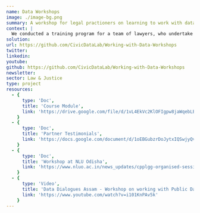 ```yaml
---
name: Data Workshops
image: ./image-bg.png
summary: A workshop for legal practioners on learning to work with data.
context: |
  We conducted a training program for a team of lawyers, who undertake doctrinal and empirical research on the Indian judiciary, at the [Vidhi Centre for Legal Policy](https://vidhilegalpolicy.in/). In these sessions we shared insights on processes to handle judicial data, working with open data tools and frameworks for data analysis and data visualsations, working with databases, processing datasets using SQL, handling geospatial datasets, and working with qualitative datasets. We designed these sessions in consultation with the JALDI team as per their requirements and expected outcomes. The content for these sessions is available under a [Creative Commons Attribution-ShareAlike 4.0 International License](http://creativecommons.org/licenses/by-sa/4.0/), [here](https://github.com/CivicDataLab/Working-with-Data-Workshops).
solution: 
url: https://github.com/CivicDataLab/Working-with-Data-Workshops
twitter: 
linkedin:
youtube: 
github: https://github.com/CivicDataLab/Working-with-Data-Workshops
newsletter:  
sector: Law & Justice
type: project
resources:
  - {
      type: 'Doc',
      title: 'Course Module',
      link: 'https://drive.google.com/file/d/1vL4EkVc2KlOFIgpw8jaWqebLBC9qJrqp/view?usp=sharing'
    } 
  - {
      type: 'Doc',
      title: 'Partner Testimonials',
      link: 'https://docs.google.com/document/d/1oEBGubzrDoJytxIQSwjyQvjQyf6p7cMqJwMaHNn6XW0/preview'
    }
  - {
      type: 'Doc',
      title: 'Workshop at NLU Odisha',
      link: 'https://www.nluo.ac.in/news_updates/cpplgg-organised-session-on-research-data-management-in-collaboration-with-civildatalab/'
    }
  - {
      type: 'Video',
      title: 'Data Dialogues Assam - Workshop on working with Public Datasets',
      link: 'https://www.youtube.com/watch?v=i101KnPAv5k'
    }
---
```

